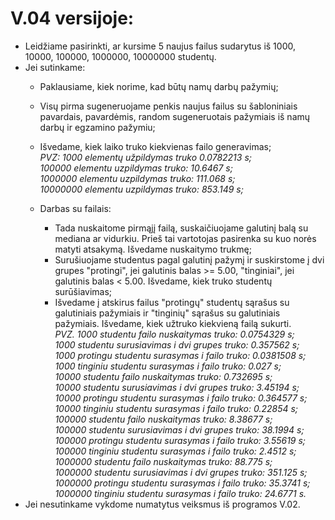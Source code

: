 # V.04 versijoje:
* Leidžiame pasirinkti, ar kursime 5 naujus failus sudarytus iš 1000, 10000, 100000, 1000000, 10000000 studentų.
* Jei sutinkame:
  * Paklausiame, kiek norime, kad būtų namų darbų pažymių;
  * Visų pirma sugeneruojame penkis naujus failus su šabloniniais pavardais, pavardėmis, random sugeneruotais pažymiais iš namų darbų ir egzamino pažymiu;
  * Išvedame, kiek laiko truko kiekvienas failo generavimas;<br/>
  *PVZ: 1000 elementų užpildymas truko 0.0782213 s;<br/>
100000 elementu uzpildymas truko: 10.6467 s;<br/>
1000000 elementu uzpildymas truko: 111.068 s;<br/>
10000000 elementu uzpildymas truko: 853.149 s;*<br/>
  
  * Darbas su failais:
    * Tada nuskaitome pirmąjį failą, suskaičiuojame galutinį balą su mediana ar vidurkiu. Prieš tai vartotojas pasirenka su kuo norės matyti atsakymą. Išvedame nuskaitymo trukmę;
    * Surušiuojame studentus pagal galutinį pažymį ir suskirstome į dvi grupes "protingi", jei galutinis balas >= 5.00, "tinginiai", jei galutinis balas < 5.00. Išvedame, kiek truko studentų surūšiavimas;
    * Išvedame į atskirus failus "protingų" studentų sąrašus su galutiniais pažymiais ir "tinginių" sąrašus su galutiniais pažymiais. Išvedame, kiek užtruko kiekvieną failą sukurti.<br/>
*PVZ. 1000 studentu failo nuskaitymas truko: 0.0754329 s;<br/>
1000 studentu surusiavimas i dvi grupes truko: 0.357562 s;<br/>
1000 protingu studentu surasymas i failo truko: 0.0381508 s;<br/>
1000 tinginiu studentu surasymas i failo truko: 0.027 s;<br/>
10000 studentu failo nuskaitymas truko: 0.732695 s;<br/>
10000 studentu surusiavimas i dvi grupes truko: 3.45194 s;<br/>
10000 protingu studentu surasymas i failo truko: 0.364577 s;<br/>
10000 tinginiu studentu surasymas i failo truko: 0.22854 s;<br/>
100000 studentu failo nuskaitymas truko: 8.38677 s;<br/>
100000 studentu surusiavimas i dvi grupes truko: 38.1994 s;<br/>
100000 protingu studentu surasymas i failo truko: 3.55619 s;<br/>
100000 tinginiu studentu surasymas i failo truko: 2.4512 s;<br/>
1000000 studentu failo nuskaitymas truko: 88.775 s;<br/>
1000000 studentu surusiavimas i dvi grupes truko: 351.125 s;<br/>
1000000 protingu studentu surasymas i failo truko: 35.3741 s;<br/>
1000000 tinginiu studentu surasymas i failo truko: 24.6771 s.*<br/>
* Jei nesutinkame vykdome numatytus veiksmus iš programos V.02. 


